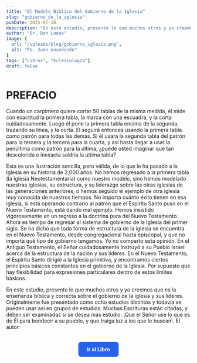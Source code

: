 ```yaml
---
title: "El Modelo Bíblico del Gobierno de la Iglesia"
slug: "gobierno_de_la_iglesia"
pubDate: 2025-07-10
description: "En este estudio, presento lo que muchos otros y yo creemos que es la enseñanza bíblica y correcta sobre el gobierno de la iglesia y sus líderes. ¡Que el Señor use lo que es de Él para bendecir a su pueblo, y que traiga luz a los que le buscan!"
author: "Dr. Don Loose"
image: {
  url: "/uploads/blog/gobierno_iglesia.png",
  alt: "Ps. Juan enseñando"
}
tags: ["Libros", "Eclesiología"]
draft: false
---
```


# PREFACIO
Cuando un carpintero quiere cortar 50 tablas de la misma medida, él mide con exactitud la primera
tabla, la marca con una escuadra, y la corta cuidadosamente. Luego él pone la primera tabla
encima de la segunda, trazando su línea, y la corta. El seguirá entonces usando la primera tabla
como patrón para todas las demás.
Si él usara la segunda tabla del patrón para la tercera y la tercera para la cuarta, y así hasta llegar a
usar la penúltima como patrón para la última, ¿puede usted imaginar que tan descolorida e
inexacta saldría la última tabla?

Esta es una ilustración sencilla, pero válida, de lo que le ha pasado a la Iglesia en su historia de
2,000 años. No hemos regresado a la primera tabla (la Iglesia Neotestamentaria) como nuestro
modelo, sino hemos modelado nuestras iglesias, su estructura, y su liderazgo sobre las otras
iglesias de las generaciones anteriores, o hemos seguido el ejemplo de otra iglesia muy conocida
de nuestros tiempos. No importa cuánto éxito tienen en esa iglesia, si está operando contrario al
patrón que el Espíritu Santo puso en el Nuevo Testamento, está dando mal ejemplo.
Hemos insistido vigorosamente en un regreso a la doctrina pura del Nuevo Testamento. Ahora es
tiempo de regresar al sistema de gobierno de la Iglesia del primer siglo.
Se ha dicho que toda forma de estructura de la iglesia se encuentra en el Nuevo Testamento, desde
congregacional hasta episcopal, y que no importa qué tipo de gobierno tengamos. Yo no comparto
esta opinión. En el Antiguo Testamento, el Señor cuidadosamente instruyó a su Pueblo Israel
acerca de la estructura de la nación y sus líderes. En el Nuevo Testamento, el Espíritu Santo dirigió
a la Iglesia primitiva, y encontramos ciertos principios básicos constantes en el gobierno de la
Iglesia. Por supuesto que hay flexibilidad para expresiones particulares dentro de estos límites
básicos.

En este estudio, presento lo que muchos otros y yo creemos que es la enseñanza bíblica y correcta
sobre el gobierno de la iglesia y sus líderes. Originalmente fue presentado como ocho estudios
distintos y todavía se pueden usar así en grupos de estudios. Muchas Escrituras están citadas, y
deben ser examinadas si se desea más estudio. ¡Que el Señor use lo que es de Él para bendecir a
su pueblo, y que traiga luz a los que le buscan!.
El autor.



<div style="margin-top: 2rem; text-align: center; display: flex; justify-content: center; gap: 1rem; flex-wrap: wrap;">
  <a
    href="https://drive.google.com/file/d/1fdI4jVoeybaUEKH8DqlaXeHF_ccvBZBH/view?usp=sharing"
    target="_blank"
    rel="noopener noreferrer"
    style="display: inline-block; background-color: #2563eb; color: white; padding: 0.75rem 1.5rem; border-radius: 0.5rem; font-weight: bold; text-decoration: none; transition: background-color 0.3s ease;"
    onmouseover="this.style.backgroundColor='#1d4ed8'"
    onmouseout="this.style.backgroundColor='#2563eb'"
  >
    Ir al Libro
  </a>
</div>